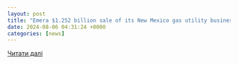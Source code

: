 ```yaml
---
layout: post
title: "Emera $1.252 billion sale of its New Mexico gas utility business"
date: 2024-08-06 04:31:24 +0000
categories: [news]
---
```


[Читати далі](https://www.davispolk.com/experience/emera-1252-billion-sale-its-new-mexico-gas-utility-business)
